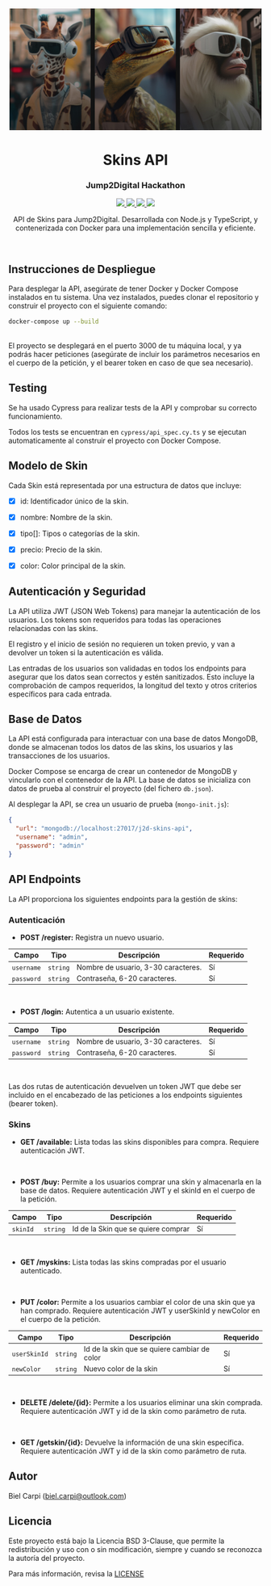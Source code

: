 <p align="center" style="margin-top: 50px">
  <img src="resources/portada.jpg" alt="Jump2Digital" width="500">
</p>

<h1 align="center">Skins API</h1>
<h3 align="center">Jump2Digital Hackathon</h3>

<p align="center">
  <a href="#">
    <img src="https://img.shields.io/badge/node.js-%2343853D.svg?&style=for-the-badge&logo=node.js&logoColor=white">
  </a>
  <a href="#">
    <img src="https://img.shields.io/badge/TypeScript-%23007ACC.svg?&style=for-the-badge&logo=typescript&logoColor=white">
  </a>
    <a href="#">
    <img src="https://img.shields.io/badge/Docker-%232496ED.svg?&style=for-the-badge&logo=docker&logoColor=white">
  </a>
  </a>
    <a href="#">
<img src="https://img.shields.io/badge/Cypress-04C38E.svg?&style=for-the-badge&logo=cypress&logoColor=white">
  </a>

</p>
<p align="center">
API de Skins para Jump2Digital. Desarrollada con Node.js y TypeScript, y contenerizada con Docker para una implementación sencilla y eficiente.
</p>

<br>

## Instrucciones de Despliegue
Para desplegar la API, asegúrate de tener Docker y Docker Compose instalados en tu sistema. Una vez instalados, puedes clonar el repositorio y construir el proyecto con el siguiente comando:
```bash
docker-compose up --build
```

<br>
El proyecto se desplegará en el puerto 3000 de tu máquina local, y ya podrás hacer peticiones (asegúrate de incluir los parámetros necesarios en el cuerpo de la petición, y el bearer token en caso de que sea necesario).


## Testing

Se ha usado Cypress para realizar tests de la API y comprobar su correcto funcionamiento.

Todos los tests se encuentran en `cypress/api_spec.cy.ts` y se ejecutan automaticamente al construir el proyecto con Docker Compose.


## Modelo de Skin
Cada Skin está representada por una estructura de datos que incluye:

- [x] id: Identificador único de la skin.
- [x] nombre: Nombre de la skin.
- [x] tipo[]: Tipos o categorías de la skin.
- [x] precio: Precio de la skin.
- [x] color: Color principal de la skin.


## Autenticación y Seguridad

La API utiliza JWT (JSON Web Tokens) para manejar la autenticación de los usuarios. Los tokens son requeridos para todas las operaciones relacionadas con las skins.

El registro y el inicio de sesión no requieren un token previo, y van a devolver un token si la autenticación es válida.

Las entradas de los usuarios son validadas en todos los endpoints para asegurar que los datos sean correctos y estén sanitizados. Esto incluye la comprobación de campos requeridos, la longitud del texto y otros criterios específicos para cada entrada.


## Base de Datos

La API está configurada para interactuar con una base de datos MongoDB, donde se almacenan todos los datos de las skins, los usuarios y las transacciones de los usuarios.

Docker Compose se encarga de crear un contenedor de MongoDB y vincularlo con el contenedor de la API. La base de datos se inicializa con datos de prueba al construir el proyecto (del fichero `db.json`).

Al desplegar la API, se crea un usuario de prueba (`mongo-init.js`):
```json
{
  "url": "mongodb://localhost:27017/j2d-skins-api",
  "username": "admin",
  "password": "admin"
}
```

## API Endpoints

La API proporciona los siguientes endpoints para la gestión de skins:

### Autenticación
* **POST /register:** Registra un nuevo usuario.
 
| Campo       | Tipo     | Descripción                         | Requerido |
|-------------|----------|-------------------------------------|-----------|
| `username`  | `string` | Nombre de usuario, 3-30 caracteres. | Sí        |
| `password`  | `string` | Contraseña, 6-20 caracteres.        | Sí        |
 
<br>

* **POST /login:** Autentica a un usuario existente.

| Campo       | Tipo     | Descripción                         | Requerido |
|-------------|----------|-------------------------------------|-----------|
| `username`  | `string` | Nombre de usuario, 3-30 caracteres. | Sí        |
| `password`  | `string` | Contraseña, 6-20 caracteres.        | Sí        |

<br>

Las dos rutas de autenticación devuelven un token JWT que debe ser incluido en el encabezado de las peticiones a los endpoints siguientes (bearer token).


### Skins
* **GET /available:** Lista todas las skins disponibles para compra. Requiere autenticación JWT.
 
<br>

* **POST /buy:** Permite a los usuarios comprar una skin y almacenarla en la base de datos. Requiere autenticación JWT y el skinId en el cuerpo de la petición.

| Campo    | Tipo     | Descripción                         | Requerido |
|----------|----------|-------------------------------------|-----------|
| `skinId` | `string` | Id de la Skin que se quiere comprar | Sí        |


<br>

* **GET /myskins:** Lista todas las skins compradas por el usuario autenticado.

<br>

* **PUT /color:** Permite a los usuarios cambiar el color de una skin que ya han comprado. Requiere autenticación JWT y userSkinId y newColor en el cuerpo de la petición.

| Campo        | Tipo     | Descripción                                  | Requerido |
|--------------|----------|----------------------------------------------|-----------|
| `userSkinId` | `string` | Id de la skin que se quiere cambiar de color | Sí        |
| `newColor`   | `string` | Nuevo color de la skin                       | Sí        |

<br>

* **DELETE /delete/{id}:** Permite a los usuarios eliminar una skin comprada. Requiere autenticación JWT y id de la skin como parámetro de ruta.

<br>

* **GET /getskin/{id}:** Devuelve la información de una skin específica. Requiere autenticación JWT y id de la skin como parámetro de ruta.



## Autor
Biel Carpi ([biel.carpi@outlook.com](mailto:biel.carpi@outlook.com))

## Licencia
Este proyecto está bajo la Licencia BSD 3-Clause, que permite la redistribución y uso con o sin modificación, siempre y cuando se reconozca la autoría del proyecto.

Para más información, revisa la [LICENSE](https://github.com/bielcarpi/j2d-skins-api/blob/main/LICENSE) 